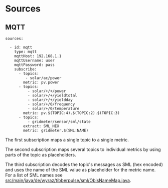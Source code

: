# Sources

## MQTT

```
sources:

  - id: mqtt
    type: mqtt
    mqttHost: 192.168.1.1
    mqttUsername: user
    mqttPassword: pass
    subscribe:
      - topics:
         - solar/ac/power
        metric: pv.power
      - topics:
          - solar/+/+/power
          - solar/+/+/yieldtotal
          - solar/+/+/yieldday
          - solar/+/0/frequency
          - solar/+/0/temperature
        metric: pv.$(TOPIC:4).$(TOPIC:2).$(TOPIC:3)
      - topics:
          - gridmeter/sensor/sml/state
        extract: SML_HEX
        metric: gridmeter.$(SML:NAME)
```

The first subscription maps a single topic to a single metric.

The second subscription maps several topics to individual metrics by using parts of the topic as placeholders.

The third subscription decodes the topic's messages as SML (hex encoded) and uses the name of the SML value as placeholder for the metric name. For a list of SML names see [src/main/java/de/wyraz/tibberpulse/sml/ObisNameMap.java](ObisNameMap.java).


